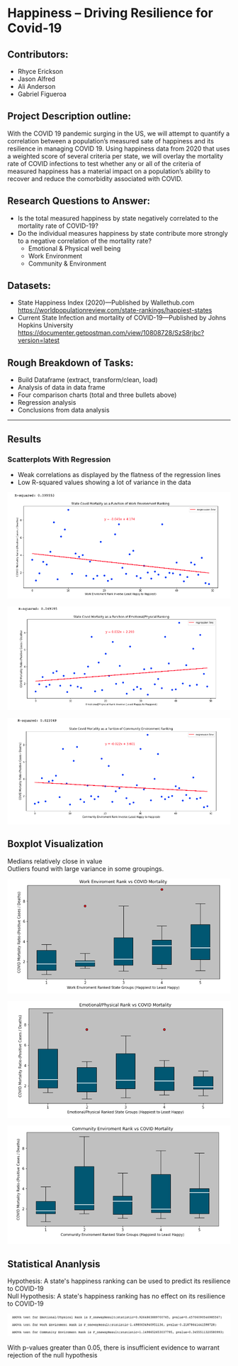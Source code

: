 # Happiness – Driving Resilience for Covid-19

## Contributors:

*  Rhyce Erickson
*  Jason Alfred
*  Ali Anderson
*  Gabriel Figueroa


## Project Description outline:

With the COVID 19 pandemic surging in the US, we will attempt to quantify a correlation between a population’s measured sate of happiness and its resilience in managing COVID 19.   Using happiness data from 2020 that uses a weighted score of several criteria per state, we will overlay the mortality rate of COVID infections to test whether any or all of the criteria of measured happiness has a material impact on a population’s ability to recover and reduce the comorbidity associated with COVID.


## Research Questions to Answer:

*  Is the total measured happiness by state negatively correlated to the mortality rate of COVID-19?
*  Do the individual measures happiness by state contribute more strongly to a negative correlation of the mortality rate?
	*  Emotional & Physical well being
	*  Work Environment
	*  Community & Environment


## Datasets:

*	State Happiness Index (2020)—Published by Wallethub.com
			https://worldpopulationreview.com/state-rankings/happiest-states
*	Current State Infection and mortality of COVID-19—Published by Johns Hopkins University
			https://documenter.getpostman.com/view/10808728/SzS8rjbc?version=latest


## Rough Breakdown of Tasks:

* Build Dataframe (extract, transform/clean, load)
* Analysis of data in data frame
* Four comparison charts (total and three bullets above) 
* Regression analysis
* Conclusions from data analysis

----

## Results
### Scatterplots With Regression
* Weak correlations as displayed by the flatness of the regression lines  
* Low R-squared values showing a lot of variance in the data

![State Covid Mortality as a Function of Work Environment Ranking](images/plot1.png)

![State Covid Mortality as a Function of Emotional/Physical Ranking](images/plot2.png)

![State Covid Mortality as a Function of Community Environment Ranking](images/plot3.png)

## Boxplot Visualization
Medians relatively close in value  
Outliers found with large variance in some groupings.

![Work Environment Rank vs COVID Mortality](images/box1.png)

![Emotional Physical Rank vs COVID Mortality](images/box2.png)

![Community Environment Rank vs COVID Mortality](images/box3.png)

## Statistical Ananlysis
Hypothesis: A state's happiness ranking can be used to predict its resilience to COVID-19  
Null Hypothesis: A state's happiness ranking has no effect on its resilience to COVID-19


![ANOVA Statistical Test](images/statTest.png)

With p-values greater than 0.05, there is insufficient evidence to warrant rejection of the null hypothesis

<!-- Alexis's Contributions:  
	Researched Covid and Census APIs and helped create the code to gather the COVID Data from the API
	Explored the Crude Mortality Rate and used the census package to gather the data necessary to perform that analysis
	Assisted other team members in writing code for the project including code to work with the data and some functions
	Helped with code clean up & organizing our functions into a python file 
	Performed some other small tasks to improve the overall project including creating inverse columns in the master dataframe

Rhyce's Contributions:  
	With guidance, merged happiness and coronavirus datasets into our project's main dataset.
	Evaluated covid mortality as a function of community happiness and made scatter plot with regression line
	Drew conclusions on the project's finding from ANOVA test results
	Presented on statistical testing and conclusions and commented on dataset limitations


Jason's Contributions:  
I developed the following functions in a .py file for our data analysis and to import into our Jupyter notebook:  
* regressionLine - to draw regression lines on the scatter plots  
* scatterDraw - to draw scatter plots from various data  
* stateGrouper - to bin a varibale field, variable dataframe and number of bins  
* boxDraw - to draw the box plots of various data  

Wrote the API Call and dataframe for the COVID state data (CovidAPI.ipynb)  
epochConverter function - to convert Unix eopch date received in the COVID API data  
Assisted other team members in writing code for the project including code to work with the data and some functions -->